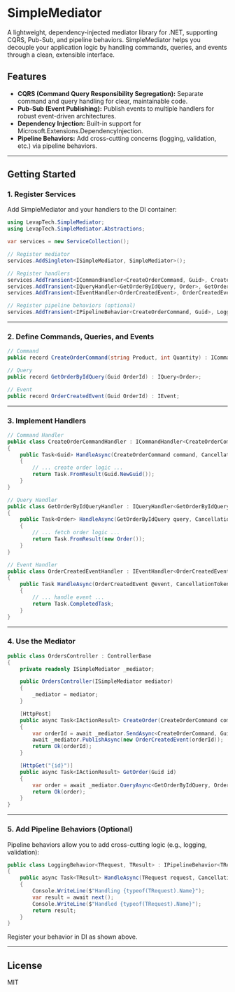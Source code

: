 # SimpleMediator

A lightweight, dependency-injected mediator library for .NET, supporting CQRS, Pub-Sub, and pipeline behaviors. SimpleMediator helps you decouple your application logic by handling commands, queries, and events through a clean, extensible interface.

## Features

- **CQRS (Command Query Responsibility Segregation):** Separate command and query handling for clear, maintainable code.
- **Pub-Sub (Event Publishing):** Publish events to multiple handlers for robust event-driven architectures.
- **Dependency Injection:** Built-in support for Microsoft.Extensions.DependencyInjection.
- **Pipeline Behaviors:** Add cross-cutting concerns (logging, validation, etc.) via pipeline behaviors.

---

## Getting Started

### 1. Register Services

Add SimpleMediator and your handlers to the DI container:


```csharp
using LevapTech.SimpleMediator;
using LevapTech.SimpleMediator.Abstractions;

var services = new ServiceCollection();

// Register mediator
services.AddSingleton<ISimpleMediator, SimpleMediator>();

// Register handlers
services.AddTransient<ICommandHandler<CreateOrderCommand, Guid>, CreateOrderCommandHandler>();
services.AddTransient<IQueryHandler<GetOrderByIdQuery, Order>, GetOrderByIdQueryHandler>();
services.AddTransient<IEventHandler<OrderCreatedEvent>, OrderCreatedEventHandler>();

// Register pipeline behaviors (optional)
services.AddTransient<IPipelineBehavior<CreateOrderCommand, Guid>, LoggingBehavior<CreateOrderCommand, Guid>>();

```

---

### 2. Define Commands, Queries, and Events


```csharp
// Command
public record CreateOrderCommand(string Product, int Quantity) : ICommand<Guid>;

// Query
public record GetOrderByIdQuery(Guid OrderId) : IQuery<Order>;

// Event
public record OrderCreatedEvent(Guid OrderId) : IEvent;

```

---

### 3. Implement Handlers


```csharp
// Command Handler
public class CreateOrderCommandHandler : ICommandHandler<CreateOrderCommand, Guid>
{
    public Task<Guid> HandleAsync(CreateOrderCommand command, CancellationToken cancellationToken)
    {
        // ... create order logic ...
        return Task.FromResult(Guid.NewGuid());
    }
}

// Query Handler
public class GetOrderByIdQueryHandler : IQueryHandler<GetOrderByIdQuery, Order>
{
    public Task<Order> HandleAsync(GetOrderByIdQuery query, CancellationToken cancellationToken)
    {
        // ... fetch order logic ...
        return Task.FromResult(new Order());
    }
}

// Event Handler
public class OrderCreatedEventHandler : IEventHandler<OrderCreatedEvent>
{
    public Task HandleAsync(OrderCreatedEvent @event, CancellationToken cancellationToken)
    {
        // ... handle event ...
        return Task.CompletedTask;
    }
}

```

---

### 4. Use the Mediator


```csharp
public class OrdersController : ControllerBase
{
    private readonly ISimpleMediator _mediator;

    public OrdersController(ISimpleMediator mediator)
    {
        _mediator = mediator;
    }

    [HttpPost]
    public async Task<IActionResult> CreateOrder(CreateOrderCommand command)
    {
        var orderId = await _mediator.SendAsync<CreateOrderCommand, Guid>(command);
        await _mediator.PublishAsync(new OrderCreatedEvent(orderId));
        return Ok(orderId);
    }

    [HttpGet("{id}")]
    public async Task<IActionResult> GetOrder(Guid id)
    {
        var order = await _mediator.QueryAsync<GetOrderByIdQuery, Order>(new GetOrderByIdQuery(id));
        return Ok(order);
    }
}

```

---

### 5. Add Pipeline Behaviors (Optional)

Pipeline behaviors allow you to add cross-cutting logic (e.g., logging, validation):


```csharp
public class LoggingBehavior<TRequest, TResult> : IPipelineBehavior<TRequest, TResult>
{
    public async Task<TResult> HandleAsync(TRequest request, CancellationToken cancellationToken, Func<Task<TResult>> next)
    {
        Console.WriteLine($"Handling {typeof(TRequest).Name}");
        var result = await next();
        Console.WriteLine($"Handled {typeof(TRequest).Name}");
        return result;
    }
}

```

Register your behavior in DI as shown above.

---

## License

MIT

